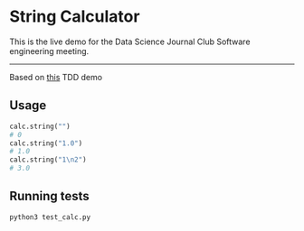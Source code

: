 # String Calculator

This is the live demo for the Data Science Journal Club Software engineering meeting.

---

Based on [this](http://www.peterprovost.org/blog/2012/05/02/kata-the-only-way-to-learn-tdd/) TDD demo

## Usage

```python
calc.string("")
# 0
calc.string("1.0")
# 1.0
calc.string("1\n2")
# 3.0
```

## Running tests

```bash
python3 test_calc.py
```
